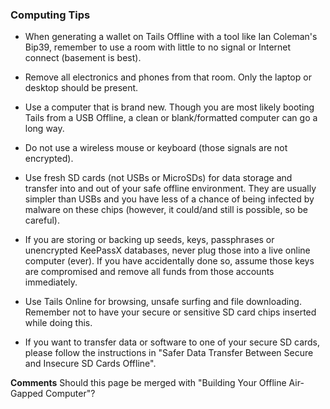 ### Computing Tips
- When generating a wallet on Tails Offline with a tool like Ian Coleman's Bip39, remember to use a room with little to no signal or Internet connect (basement is best).

- Remove all electronics and phones from that room. Only the laptop or desktop should be present.

- Use a computer that is brand new. Though you are most likely booting Tails from a USB Offline, a clean or blank/formatted computer can go a long way.

- Do not use a wireless mouse or keyboard (those  signals are not encrypted).

- Use fresh SD cards (not USBs or MicroSDs) for data storage and transfer into and out of your safe offline environment. They are usually simpler than USBs and you have less of a chance of being infected by malware on these chips (however, it could/and still is possible, so be careful).

- If you are storing or backing up seeds, keys, passphrases or unencrypted KeePassX databases, never plug those into a live online computer (ever). If you have accidentally done so, assume those keys are compromised and remove all funds from those accounts immediately.

- Use Tails Online for browsing, unsafe surfing and file downloading. Remember not to have your secure or sensitive SD card chips inserted while doing this.

- If you want to transfer data or software to one of your secure SD cards, please follow the instructions in "Safer Data Transfer Between Secure and Insecure SD Cards Offline".

**Comments**
Should this page be merged with "Building Your Offline Air-Gapped Computer"?